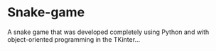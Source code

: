 # Snake-game
A snake game that was developed completely using Python and with object-oriented programming in the TKinter...
